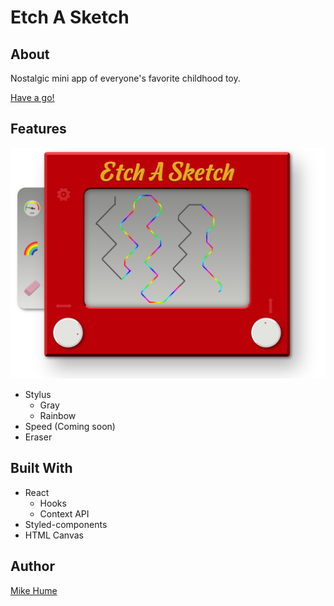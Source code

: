 # Etch A Sketch

## About

Nostalgic mini app of everyone's favorite childhood toy.

[Have a go!](https://mahume.github.io/etch-a-sketch)

## Features

![Etch a Sketch](public/main.png)

- Stylus
  - Gray
  - Rainbow
- Speed (Coming soon)
- Eraser

## Built With

- React
  - Hooks
  - Context API
- Styled-components
- HTML Canvas

## Author

[Mike Hume](https://mahume.github.io/)
